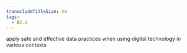 ```yaml
---
transcludeTitleSize: h4
tags:
  - B3.1
---
```

apply safe and effective data practices when using digital technology in various contexts